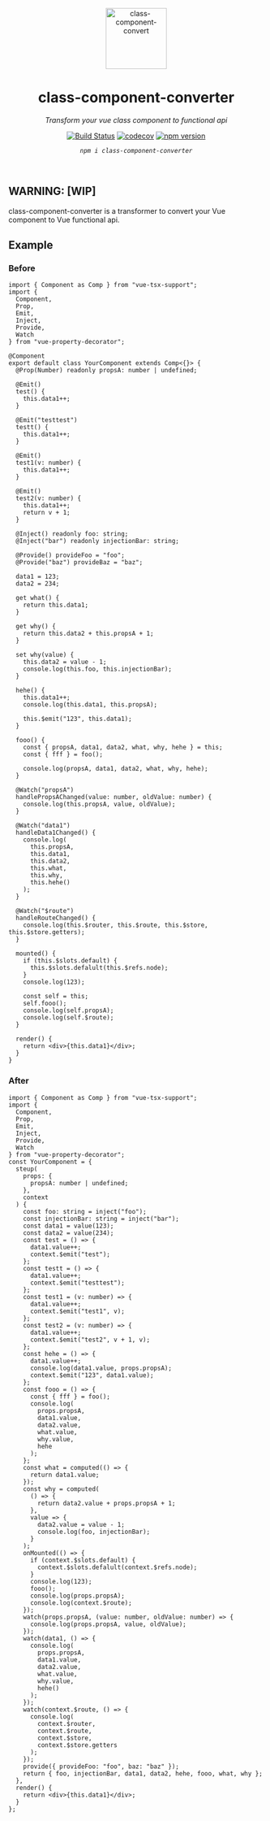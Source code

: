 <br/>

<div align=center>

<img src="./assets/logo2.svg" width="120" alt="class-component-convert" />

# class-component-converter

_Transform your vue class component to functional api_

[![Build Status](https://travis-ci.org/HearTao/class-component-converter.svg?branch=master)](https://travis-ci.org/HearTao/class-component-converter)
[![codecov](https://codecov.io/gh/HearTao/class-component-converter/branch/master/graph/badge.svg)](https://codecov.io/gh/HearTao/class-component-converter)
[![npm version](https://badge.fury.io/js/class-component-converter.svg)](https://badge.fury.io/js/class-component-converter)

_`npm i class-component-converter`_

</div>

<br/>

## WARNING: [WIP]

class-component-converter is a transformer to convert your Vue component to Vue functional api.

## Example

### Before

```tsx
import { Component as Comp } from "vue-tsx-support";
import {
  Component,
  Prop,
  Emit,
  Inject,
  Provide,
  Watch
} from "vue-property-decorator";

@Component
export default class YourComponent extends Comp<{}> {
  @Prop(Number) readonly propsA: number | undefined;

  @Emit()
  test() {
    this.data1++;
  }

  @Emit("testtest")
  testt() {
    this.data1++;
  }

  @Emit()
  test1(v: number) {
    this.data1++;
  }

  @Emit()
  test2(v: number) {
    this.data1++;
    return v + 1;
  }

  @Inject() readonly foo: string;
  @Inject("bar") readonly injectionBar: string;

  @Provide() provideFoo = "foo";
  @Provide("baz") provideBaz = "baz";

  data1 = 123;
  data2 = 234;

  get what() {
    return this.data1;
  }

  get why() {
    return this.data2 + this.propsA + 1;
  }

  set why(value) {
    this.data2 = value - 1;
    console.log(this.foo, this.injectionBar);
  }

  hehe() {
    this.data1++;
    console.log(this.data1, this.propsA);

    this.$emit("123", this.data1);
  }

  fooo() {
    const { propsA, data1, data2, what, why, hehe } = this;
    const { fff } = foo();

    console.log(propsA, data1, data2, what, why, hehe);
  }

  @Watch("propsA")
  handlePropsAChanged(value: number, oldValue: number) {
    console.log(this.propsA, value, oldValue);
  }

  @Watch("data1")
  handleData1Changed() {
    console.log(
      this.propsA,
      this.data1,
      this.data2,
      this.what,
      this.why,
      this.hehe()
    );
  }

  @Watch("$route")
  handleRouteChanged() {
    console.log(this.$router, this.$route, this.$store, this.$store.getters);
  }

  mounted() {
    if (this.$slots.default) {
      this.$slots.defalult(this.$refs.node);
    }
    console.log(123);

    const self = this;
    self.fooo();
    console.log(self.propsA);
    console.log(self.$route);
  }

  render() {
    return <div>{this.data1}</div>;
  }
}

```

### After

```tsx
import { Component as Comp } from "vue-tsx-support";
import {
  Component,
  Prop,
  Emit,
  Inject,
  Provide,
  Watch
} from "vue-property-decorator";
const YourComponent = {
  steup(
    props: {
      propsA: number | undefined;
    },
    context
  ) {
    const foo: string = inject("foo");
    const injectionBar: string = inject("bar");
    const data1 = value(123);
    const data2 = value(234);
    const test = () => {
      data1.value++;
      context.$emit("test");
    };
    const testt = () => {
      data1.value++;
      context.$emit("testtest");
    };
    const test1 = (v: number) => {
      data1.value++;
      context.$emit("test1", v);
    };
    const test2 = (v: number) => {
      data1.value++;
      context.$emit("test2", v + 1, v);
    };
    const hehe = () => {
      data1.value++;
      console.log(data1.value, props.propsA);
      context.$emit("123", data1.value);
    };
    const fooo = () => {
      const { fff } = foo();
      console.log(
        props.propsA,
        data1.value,
        data2.value,
        what.value,
        why.value,
        hehe
      );
    };
    const what = computed(() => {
      return data1.value;
    });
    const why = computed(
      () => {
        return data2.value + props.propsA + 1;
      },
      value => {
        data2.value = value - 1;
        console.log(foo, injectionBar);
      }
    );
    onMounted(() => {
      if (context.$slots.default) {
        context.$slots.defalult(context.$refs.node);
      }
      console.log(123);
      fooo();
      console.log(props.propsA);
      console.log(context.$route);
    });
    watch(props.propsA, (value: number, oldValue: number) => {
      console.log(props.propsA, value, oldValue);
    });
    watch(data1, () => {
      console.log(
        props.propsA,
        data1.value,
        data2.value,
        what.value,
        why.value,
        hehe()
      );
    });
    watch(context.$route, () => {
      console.log(
        context.$router,
        context.$route,
        context.$store,
        context.$store.getters
      );
    });
    provide({ provideFoo: "foo", baz: "baz" });
    return { foo, injectionBar, data1, data2, hehe, fooo, what, why };
  },
  render() {
    return <div>{this.data1}</div>;
  }
};

```